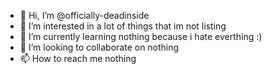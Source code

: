 - 👋 Hi, I’m @officially-deadinside
- 👀 I’m interested in a lot of things that im not listing
- 🌱 I’m currently learning nothing because i hate everthing :)
- 💞️ I’m looking to collaborate on nothing
- 📫 How to reach me nothing

<!---
officially-deadinside/officially-deadinside is a ✨ special ✨ repository because its `README.md` (this file) appears on your GitHub profile.
You can click the Preview link to take a look at your changes.
--->
